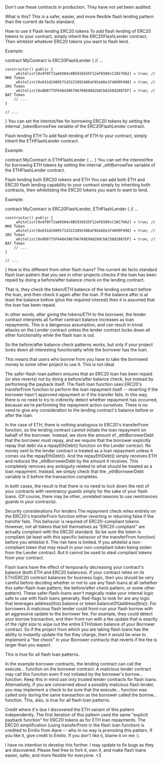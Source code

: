 Don't use these contracts in production. They have not yet been audited.

What is this?
This is a safer, easier, and more flexible flash lending pattern than the current de facto standard.

How to use it
Flash lending ERC20 tokens
To add flash lending of ERC20 tokens to your contract, simply inherit the ERC20FlashLender contract. Then whitelist whatever ERC20 tokens you want to flash lend.

Example:

contract MyContract is ERC20FlashLender {
    // ...
    
    constructor() public {
        _whitelist[0x9f8F72aA9304c8B593d555F12eF6589cC3A579A2] = true; // MKR Token
        _whitelist[0xE41d2489571d322189246DaFA5ebDe1F4699F498] = true; // ZRX Token
        _whitelist[0x0D8775F648430679A709E98d2b0Cb6250d2887EF] = true; // BAT Token
        // ...
    }
    
    // ...
}
You can set the interest/fee for borrowing ERC20 tokens by setting the internal _tokenBorrowFee variable of the ERC20FlashLender contract.

Flash lending ETH
To add flash lending of ETH to your contract, simply inherit the ETHFlashLender contract.

Example:

contract MyContract is ETHFlashLender { ... }
You can set the interest/fee for borrowing ETH tokens by setting the internal _ethBorrowFee variable of the ETHFlashLender contract.

Flash lending both ERC20 tokens and ETH
You can add both ETH and ERC20 flash lending capability to your contract simply by inheriting both contracts, then whitelisting the ERC20 tokens you want to want to lend.

Example:

contract MyContract is ERC20FlashLender, ETHFlashLender {
    // ...
    
    constructor() public {
        _whitelist[0x9f8F72aA9304c8B593d555F12eF6589cC3A579A2] = true; // MKR Token
        _whitelist[0xE41d2489571d322189246DaFA5ebDe1F4699F498] = true; // ZRX Token
        _whitelist[0x0D8775F648430679A709E98d2b0Cb6250d2887EF] = true; // BAT Token
        // ...
    }
    
    // ...
}
How is this different from other flash loans?
The current de facto standard flash loan pattern that you see in other projects checks if the loan has been repaid by doing a before/after balance check on the lending contract.

That is, they check the token/ETH balance of the lending contract before the loan, and then check it again after the loan. If the balance after is at least the balance before (plus the required interest) then it is assumed that the loan has been repaid.

In other words, after giving the tokens/ETH to the borrower, the lender contract interprets all further contract balance increases as loan repayments. This is a dangerous assumption, and can result in trivial attacks on the Lender contract unless the lender contract locks down all other functionality while the flash loan is out.

So the before/after balance check patterns works, but only if your project locks down all interesting functionality while the borrower has the loan.

This means that users who borrow from you have to take the borrowed money to some other project to use it. This is not ideal.

The safer-flash-loan pattern ensures that an ERC20 loan has been repaid (or else reverts) not by doing a before/after balance check, but instead by performing the payback itself. The flash loan function uses ERC20's transferFrom function to perform the loan repayment itself -- reverting if the borrower hasn't approved repayment or if the transfer fails. In this way, there is no need to try to indirectly detect whether repayment has occurred, because we're performing the repayment action ourselves. There is no need to give any consideration to the lending contract's balance before or after the loan.

In the case of ETH, there is nothing analogous to ERC20's transferFrom function, so the lending contract cannot initiate the loan repayment on behalf of the borrower. Instead, we store the amount of _ethBorrowerDebt that the borrower must repay, and we require that the borrower explicitly repay that debt via a repayEthDebt() function on the Lender contract. No money sent to the lender contract is treated as a loan repayment unless it comes via the repayEthDebt(). And the repayEthDebt() simply receives ETH and reduces the _ethBorrowerDebt by the amount it receives. This completely removes any ambiguity related to what should be treated as a loan repayment. Instead, we simply check that the _ethBorrowerDebt variable is 0 before the transaction completes.

In both cases, the result is that there is no need to lock down the rest of your contracts with reentrancy guards simply for the sake of your flash loans. (Of course, there may be other, unrelated reasons to use reentrances guards in your contracts).

Security considerations
For lenders
The repayment check relies entirely on the ERC20's transferFrom function either reverting or returning false if the transfer fails. This behavior is required of ERC20-compliant tokens. However, not all tokens that bill themselves as "ERC20 compliant" are actually compliant with the ERC20 standard. So be sure the token is compliant (at least with this specific behavior of the transferFrom function) before you whitelist it.
The risk here is limited. If you whitelist a non-compliant token that may result in your non-compliant token being stolen from the Lender contract. But it cannot be used to steal compliant tokens from your contract.

Flash loans have the effect of temporarily decreasing your contract's balance (both ETH and ERC20 balances). If your contract relies on its ETH/ERC20 contract balances for business logic, then you should be very careful before deciding whether or not to use any flash loans at all (whether this safer-flash-loan pattern, the before/after check pattern, or some other pattern). These safer-flash-loans won't magically make your internal logic safe to use with flash loans generally. Red-flags to look for are any logic that leverages address(this).balance or token.balanceOf(address(this)).
For borrowers
A malicious flash lender could front-run your flash borrow with an aggressive update to the borrower fee. For example, they could detect your borrow transaction, and then front-run with a fee update that is exactly of the right size to wipe out the entire ETH/token balance of your Borrower contract.
So if the project from which you are taking flash loans has the ability to instantly update the fee they charge, then it would be wise to implement a "fee check" in your Borrower contracts that reverts if the fee is larger than you expect.

This is true for all flash loan patterns.

In the example borrower contracts, the lending contract can call the execute... function on the borrower contract. A malicious lender contract may call this function even if not initiated by the borrower's borrow... function. Keep this in mind use only trusted lender contracts for flash loans. Alternatively, if you are concerned about a possibly malicious flash lender, you may implement a check to be sure that the execute... function was called only during the same transaction as the borrower called the borrow... function.
This, also, is true for all flash loan patterns.

Credit where it's due
I discovered the ETH variant of this pattern independently. The first iteration of this pattern used the same "explicit payback function" for ERC20 tokens as for ETH loan repayments. The ERC20 simplification (using transferFrom in the flash loan function) is credited to Emilio from Aave -- who in no way is promoting this pattern. If you like it, give credit to Emilio. If you don't like it, blame it on me :).

I have no intention to develop this further. I may update to fix bugs as they are discovered. Please feel free to fork it, own it, and make flash loans easier, safer, and more flexible for everyone. <3
